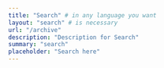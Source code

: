 ```yaml
---
title: "Search" # in any language you want
layout: "search" # is necessary
url: "/archive"
description: "Description for Search"
summary: "search"
placeholder: "Search here"
---
```

